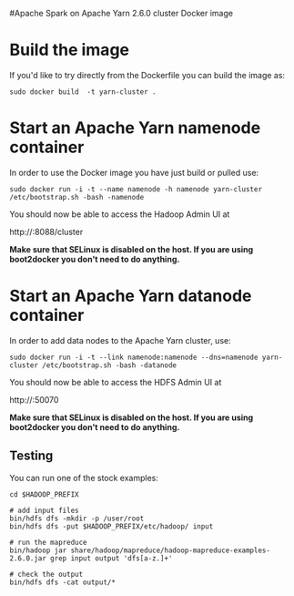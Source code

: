 #Apache Spark on Apache Yarn 2.6.0 cluster Docker image

# Build the image

If you'd like to try directly from the Dockerfile you can build the image as:

```
sudo docker build  -t yarn-cluster .
```

# Start an Apache Yarn namenode container

In order to use the Docker image you have just build or pulled use:

```
sudo docker run -i -t --name namenode -h namenode yarn-cluster /etc/bootstrap.sh -bash -namenode
```

You should now be able to access the Hadoop Admin UI at

http://<host>:8088/cluster

**Make sure that SELinux is disabled on the host. If you are using boot2docker you don't need to do anything.**

# Start an Apache Yarn datanode container

In order to add data nodes to the Apache Yarn cluster, use:

```
sudo docker run -i -t --link namenode:namenode --dns=namenode yarn-cluster /etc/bootstrap.sh -bash -datanode
```

You should now be able to access the HDFS Admin UI at

http://<host>:50070

**Make sure that SELinux is disabled on the host. If you are using boot2docker you don't need to do anything.**

## Testing

You can run one of the stock examples:

```
cd $HADOOP_PREFIX

# add input files
bin/hdfs dfs -mkdir -p /user/root
bin/hdfs dfs -put $HADOOP_PREFIX/etc/hadoop/ input

# run the mapreduce
bin/hadoop jar share/hadoop/mapreduce/hadoop-mapreduce-examples-2.6.0.jar grep input output 'dfs[a-z.]+'

# check the output
bin/hdfs dfs -cat output/*
```
